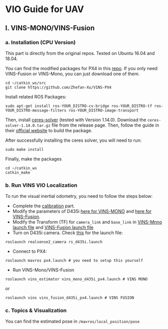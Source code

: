 # VIO Guide for UAV

## I. VINS-MONO/VINS-Fusion
### a. Installation (CPU Version)
This part is directly from the original repos. Tested on Ubuntu 16.04 and 18.04.

You can find the modified packages for PX4 in this [repo](https://github.com/Zhefan-Xu/VINS-PX4/tree/main/VINS-Fusion/config/realsense_d435i). If you only need VINS-Fusion or VINS-Mono, you can just download one of them. 
```
cd ~/catkin_ws/src
git clone https://github.com/Zhefan-Xu/VINS-PX4
```

Install related ROS Packages:
```
sudo apt-get install ros-YOUR_DISTRO-cv-bridge ros-YOUR_DISTRO-tf ros-YOUR_DISTRO-message-filters ros-YOUR_DISTRO-image-transport
```
Then, install [ceres-solver](https://github.com/ceres-solver/ceres-solver/releases/tag/1.14.0) (tested with Version 1.14.0). Download the ```ceres-solver-1.14.0.tar.gz``` file from the release page. Then, follow the guide in their [official website](http://ceres-solver.org/installation.html#linux) to build the package.

After successfully installing the ceres solver, you will need to run:
```
sudo make install 
```
Finally, make the packages
```
cd ~/catkin_ws
catkin_make
```
### b. Run VINS VIO Localization
To run the visual inertial odometry, you need to follow the steps below:
  - Complete the [calibration](https://github.com/Zhefan-Xu/camera-imu-calibration-guide) part. 
  - Modify the parameters of D435i [here for VINS-MONO](https://github.com/Zhefan-Xu/VINS-PX4/tree/main/VINS-Mono/config/realsense) and [here for VINS-Fusion](https://github.com/Zhefan-Xu/VINS-PX4/tree/main/VINS-Fusion/config/realsense_d435i).
  - Modify the Transform (TF) for ```camera_link``` and ```base_link``` in [VINS-Mnno launch file](https://github.com/Zhefan-Xu/VINS-PX4/blob/main/VINS-Fusion/vins_estimator/launch/vins_fusion_d435i_px4.launch) and [VINS-Fusion launch file](https://github.com/Zhefan-Xu/VINS-PX4/blob/main/VINS-Mono/vins_estimator/launch/vins_mono_d435i_px4.launch)
  - Turn on D435i camera. Check [this](https://github.com/Zhefan-Xu/camera-imu-calibration-guide/blob/main/rs_d435i.launch) for the launch file:
  ```
  roslaunch realsense2_camera rs_d435i.launch
  ```
  - Connect to PX4:
  ```
  roslaunch mavros px4.launch # you need to setup this yourself
  ```
  - Run VINS-Mono/VINS-Fusion
  ```
  roslaunch vins_estimator vins_mono_d435i_px4.launch # VINS MONO
  ```
  or
  ```
  roslaunch vins vins_fusion_d435i_px4.launch # VINS FUSION
  ```

### c. Topics & Visualization
You can find the estimated pose in ```/mavros/local_position/pose```
